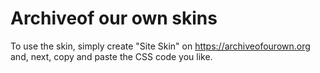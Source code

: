 # Archiveof our own skins
To use the skin, simply create "Site Skin" on https://archiveofourown.org and, next, copy and paste the CSS code you like.
